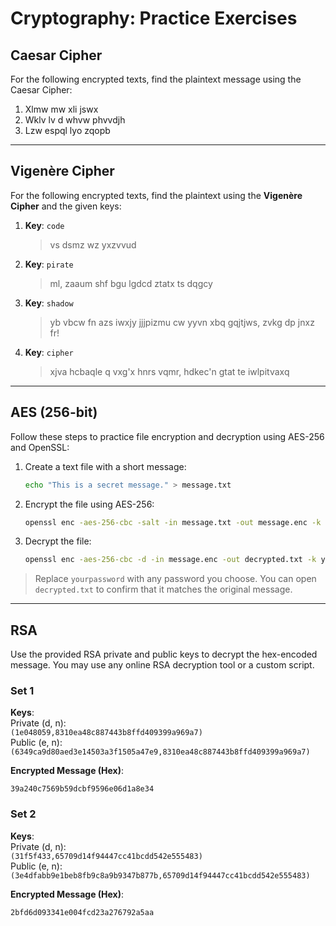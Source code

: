 # Cryptography: Practice Exercises

## Caesar Cipher

For the following encrypted texts, find the plaintext message using the Caesar Cipher:

1. Xlmw mw xli jswx   
2. Wklv lv d whvw phvvdjh  
3. Lzw espql lyo zqopb  

---

## Vigenère Cipher

For the following encrypted texts, find the plaintext using the **Vigenère Cipher** and the given keys:

1. **Key**: `code`  
   > vs dsmz wz yxzvvud

2. **Key**: `pirate`  
   > ml, zaaum shf bgu lgdcd ztatx ts dqgcy  

3. **Key**: `shadow`  
   > yb vbcw fn azs iwxjy jjjpizmu cw yyvn xbq gqjtjws, zvkg dp jnxz fr!

4. **Key**: `cipher`  
   > xjva hcbaqle q vxg'x hnrs vqmr, hdkec'n gtat te iwlpitvaxq  

---

## AES (256-bit)

Follow these steps to practice file encryption and decryption using AES-256 and OpenSSL:

1. Create a text file with a short message:
   ```bash
   echo "This is a secret message." > message.txt
   ```

2. Encrypt the file using AES-256:
   ```bash
   openssl enc -aes-256-cbc -salt -in message.txt -out message.enc -k yourpassword
   ```

3. Decrypt the file:
   ```bash
   openssl enc -aes-256-cbc -d -in message.enc -out decrypted.txt -k yourpassword
   ```

> Replace `yourpassword` with any password you choose. You can open `decrypted.txt` to confirm that it matches the original message.


---

## RSA

Use the provided RSA private and public keys to decrypt the hex-encoded message. You may use any online RSA decryption tool or a custom script.

### Set 1

**Keys**:  
Private (d, n):  
`(1e048059,8310ea48c887443b8ffd409399a969a7)`  
Public (e, n):  
`(6349ca9d80aed3e14503a3f1505a47e9,8310ea48c887443b8ffd409399a969a7)`

**Encrypted Message (Hex)**:
```
39a240c7569b59dcbf9596e06d1a8e34
```

### Set 2

**Keys**:  
Private (d, n):  
`(31f5f433,65709d14f94447cc41bcdd542e555483)`  
Public (e, n):  
`(3e4dfabb9e1beb8fb9c8a9b9347b877b,65709d14f94447cc41bcdd542e555483)`

**Encrypted Message (Hex)**:
```
2bfd6d093341e004fcd23a276792a5aa
```
